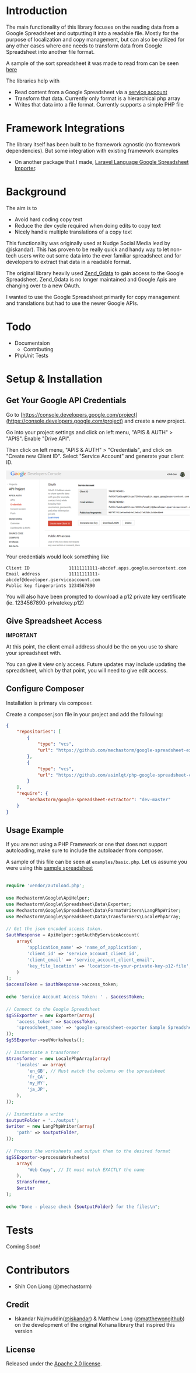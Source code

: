 # Introduction

The main functionality of this library focuses on the reading data from a Google Spreadsheet and outputting it into a readable file. Mostly for the purpose of localization and copy management, but can also be utilized for any other cases where one needs to transform data from Google Spreadsheet into another file format.

A sample of the sort spreadsheet it was made to read from can be seen [here](https://docs.google.com/a/mechaloid.com/spreadsheets/d/1GFQQ0clQRrYEM8_N0vyHeIIWqQdxJlbDe588uf_vlkU/edit#gid=0)

The libraries help with

- Read content from a Google Spreadsheet via a [service account](https://developers.google.com/drive/web/service-accounts)
- Transform that data. Currently only format is a hierarchical php array
- Writes that data into a file format. Currently supports a simple PHP file

# Framework Integrations

The library itself has been built to be framework agnostic (no framework dependencies). But some integration with existing framework examples

- On another package that I made, [Laravel Language Google Spreadsheet Importer](https://github.com/mechastorm/laravel-lang-google-spreadsheet-importer).

# Background

The aim is to

* Avoid hard coding copy text
* Reduce the dev cycle required when doing edits to copy text
* Nicely handle multiple translations of a copy text

This functionality was originally used at Nudge Social Media lead by @iskandar). This has proven to be really quick and handy way to let non-tech users write out some data into the ever familiar spreadsheet and for developers to extract that data in a readable format.

The original library heavily used [Zend_Gdata](https://github.com/zendframework/ZendGData) to gain access to the Google Spreadsheet. Zend_Gdata is no longer maintained and Google Apis are changing over to a new OAuth.

I wanted to use the Google Spreadsheet primarily for copy management and translations but had to use the newer Google APIs.

# Todo

- Documentaion
    - Contributing
- PhpUnit Tests

# Setup & Installation

## Get Your Google API Credentials

Go to [https://console.developers.google.com/project](https://console.developers.google.com/project) and create a new project.

Go into your project settings and click on left menu, "APIS & AUTH" > "APIS". Enable "Drive API".

Then click on left menu, "APIS & AUTH" > "Credentials", and click on "Create new Client ID". Select "Service Account" and generate your client ID.

![Image](docs/google_api_credentials_screen.png?raw=true)

Your credentials would look something like

```shell
Client ID	            11111111111-abcdef.apps.googleusercontent.com
Email address	        11111111111-abcdef@developer.gserviceaccount.com
Public key fingerprints	1234567890

```

You will also have been prompted to download a p12 private key certificate (ie. 1234567890-privatekey.p12)

## Give Spreadsheet Access

__IMPORTANT__

At this point, the client email address should be the on you use to share your spreadsheet with.

You can give it view only access. Future updates may include updating the spreadsheet, which by that point, you will need to give edit access.

## Configure Composer

Installation is primary via composer.

Create a composer.json file in your project and add the following:

```json
{
    "repositories": [
        {
            "type": "vcs",
            "url": "https://github.com/mechastorm/google-spreadsheet-exporter.git"
        },
        {
            "type": "vcs",
            "url": "https://github.com/asimlqt/php-google-spreadsheet-client"
        }
    ],
    "require": {
        "mechastorm/google-spreadsheet-extractor": "dev-master"
    }
}
```

## Usage Example

If you are not using a PHP Framework or one that does not support autoloading, make sure to include the autoloader from composer.

A sample of this file can be seen at `examples/basic.php`. Let us assume you were using this [sample spreadsheet](https://docs.google.com/a/mechaloid.com/spreadsheets/d/1GFQQ0clQRrYEM8_N0vyHeIIWqQdxJlbDe588uf_vlkU/edit#gid=0)

```php

require 'vendor/autoload.php';

use Mechastorm\Google\ApiHelper;
use Mechastorm\Google\Spreadsheet\Data\Exporter;
use Mechastorm\Google\Spreadsheet\Data\FormatWriters\LangPhpWriter;
use Mechastorm\Google\Spreadsheet\Data\Transformers\LocalePhpArray;

// Get the json encoded access token.
$authResponse = ApiHelper::getAuthByServiceAccount(
    array(
        'application_name' => 'name_of_application',
        'client_id' => 'service_account_client_id',
        'client_email' => 'service_account_client_email',
        'key_file_location' => 'location-to-your-private-key-p12-file', // This is the location of the P12 private key file you had donwloaded
    )
);
$accessToken = $authResponse->access_token;

echo 'Service Account Access Token: ' . $accessToken;

// Connect to the Google Spreadsheet
$gSSExporter = new Exporter(array(
    'access_token' => $accessToken,
    'spreadsheet_name' => 'google-spreadsheet-exporter Sample Spreadsheet' // It must match EXACTLY the name
));
$gSSExporter->setWorksheets();

// Instantiate a transformer
$transformer = new LocalePhpArray(array(
    'locales' => array(
        'en_GB', // Must match the columns on the spreadsheet
        'fr_CA',
        'my_MY',
        'ja_JP',
    ),
));

// Instantiate a write
$outputFolder = '../output';
$writer = new LangPhpWriter(array(
    'path' => $outputFolder,
));

// Process the worksheets and output them to the desired format
$gSSExporter->processWorksheets(
    array(
        'Web Copy', // It must match EXACTLY the name
    ),
    $transformer,
    $writer
);

echo "Done - please check {$outputFolder} for the files\n";

```

# Tests

Coming Soon!

# Contributors

- Shih Oon Liong (@mechastorm)


## Credit

- Iskandar Najmuddin([@iskandar](https://github.com/iskandar)) & Matthew Long ([@matthewongithub](https://github.com/matthewongithub)) on the development of the original Kohana library that inspired this version

## License

Released under the [Apache 2.0 license](http://choosealicense.com/licenses/apache-2.0/).
